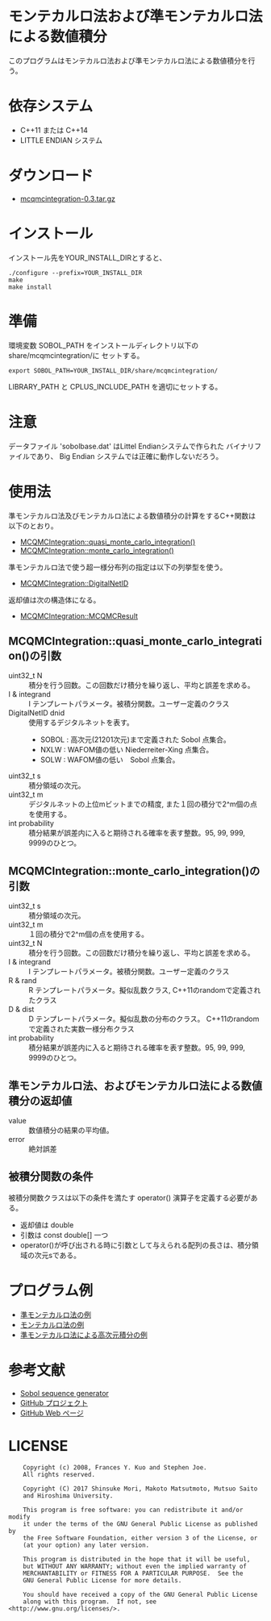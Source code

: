 モンテカルロ法および準モンテカルロ法による数値積分
=====================================

このプログラムはモンテカルロ法および準モンテカルロ法による数値積分を行う。

依存システム
===========
* C++11 または C++14
* LITTLE ENDIAN システム

ダウンロード
=========
* [mcqmcintegration-0.3.tar.gz](mcqmcintegration-0.3.tar.gz)

インストール
=========
インストール先をYOUR_INSTALL_DIRとすると、

```
./configure --prefix=YOUR_INSTALL_DIR
make
make install
```

準備
===
環境変数 SOBOL_PATH をインストールディレクトリ以下のshare/mcqmcintegration/に
セットする。

```{.sh}
export SOBOL_PATH=YOUR_INSTALL_DIR/share/mcqmcintegration/
```

LIBRARY_PATH と CPLUS_INCLUDE_PATH を適切にセットする。

注意
===
データファイル 'sobolbase.dat' はLittel Endianシステムで作られた
バイナリファイルであり、 Big Endian システムでは正確に動作しないだろう。


使用法
=====
準モンテカルロ法及びモンテカルロ法による数値積分の計算をするC++関数は以下のとおり。

- [MCQMCIntegration::quasi_monte_carlo_integration()](../namespace_m_c_q_m_c_integration.html#a87dcd147ab8d52d91879b9720d36f8d7)
- [MCQMCIntegration::monte_carlo_integration()](../namespace_m_c_q_m_c_integration.html#a84bc3922ec1ea308a567600ef22c5fc3)

準モンテカルロ法で使う超一様分布列の指定は以下の列挙型を使う。

- [MCQMCIntegration::DigitalNetID](../namespace_m_c_q_m_c_integration.html#ae16e0540efd559e5c38e8d397e00f13c)

返却値は次の構造体になる。

- [MCQMCIntegration::MCQMCResult](../struct_m_c_q_m_c_integration_1_1_m_c_q_m_c_result.html)

MCQMCIntegration::quasi_monte_carlo_integration()の引数
-----------------------------------------------------
<dl>
  <dt>uint32_t  	N</dt>
  <dd>積分を行う回数。この回数だけ積分を繰り返し、平均と誤差を求める。</dd>

  <dt>I &  	integrand </dt>
  <dd>I テンプレートパラメータ。被積分関数。ユーザー定義のクラス</dd>

  <dt>DigitalNetID	dnid</dt>
  <dd>使用するデジタルネットを表す。
  <ul>
  <li>SOBOL : 高次元(21201次元)まで定義された Sobol 点集合。</li>
  <li>NXLW  : WAFOM値の低い Niederreiter-Xing 点集合。</li>
  <li>SOLW  : WAFOM値の低い　Sobol 点集合。</li>
  </ul>
  </dd>

  <dt>uint32_t  	s</dt>
  <dd>積分領域の次元。</dd>

  <dt>uint32_t  	m</dt>
  <dd>デジタルネットの上位mビットまでの精度, また１回の積分で2^m個の点を使用する。</dd>

  <dt>int  	probability</dt>
  <dd>積分結果が誤差内に入ると期待される確率を表す整数。95, 99, 999, 9999のひとつ。</dd>
</dl>

MCQMCIntegration::monte_carlo_integration()の引数
------------------------------------------------
<dl>
  <dt>uint32_t  	s</dt>
  <dd>積分領域の次元。</dd>

  <dt>uint32_t  	m</dt>
  <dd>１回の積分で2^m個の点を使用する。</dd>

  <dt>uint32_t  	N</dt>
  <dd>積分を行う回数。この回数だけ積分を繰り返し、平均と誤差を求める。</dd>

  <dt>I &  	integrand </dt>
  <dd>I テンプレートパラメータ。被積分関数。ユーザー定義のクラス</dd>

  <dt>R &  	rand </dt>
  <dd>R テンプレートパラメータ。擬似乱数クラス, C++11のrandomで定義されたクラス</dd>

  <dt>D &  	dist </dt>
  <dd>D テンプレートパラメータ。擬似乱数の分布のクラス。
  C++11のrandomで定義された実数一様分布クラス</dd>

  <dt>int  	probability</dt>
  <dd>積分結果が誤差内に入ると期待される確率を表す整数。95, 99, 999, 9999のひとつ。</dd>
</dl>

準モンテカルロ法、およびモンテカルロ法による数値積分の返却値
---------------------------------------------
<dl>
  <dt>value</dt>
  <dd>数値積分の結果の平均値。</dd>

  <dt>error</dt>
  <dd>絶対誤差</dd>
</dl>

被積分関数の条件
------------
被積分関数クラスは以下の条件を満たす operator() 演算子を定義する必要がある。

- 返却値は double
- 引数は const double[] 一つ
- operator()が呼び出される時に引数として与えられる配列の長さは、積分領域の次元sである。

プログラム例
=========

- [準モンテカルロ法の例](qmc-example.html)
- [モンテカルロ法の例](mc-example.html)
- [準モンテカルロ法による高次元積分の例](qmc_largesobol_example.html)

参考文献
======
- [Sobol sequence generator](http://web.maths.unsw.edu.au/~fkuo/sobol/)
- [GitHub プロジェクト](https://github.com/MersenneTwister-Lab/MCQMCIntegration)
- [GitHub Web ページ](https://mersennetwister-lab.github.io/MCQMCIntegration/)

LICENSE
=======
````
    Copyright (c) 2008, Frances Y. Kuo and Stephen Joe.
    All rights reserved.

    Copyright (C) 2017 Shinsuke Mori, Makoto Matsutmoto, Mutsuo Saito
    and Hiroshima University.

    This program is free software: you can redistribute it and/or modify
    it under the terms of the GNU General Public License as published by
    the Free Software Foundation, either version 3 of the License, or
    (at your option) any later version.

    This program is distributed in the hope that it will be useful,
    but WITHOUT ANY WARRANTY; without even the implied warranty of
    MERCHANTABILITY or FITNESS FOR A PARTICULAR PURPOSE.  See the
    GNU General Public License for more details.

    You should have received a copy of the GNU General Public License
    along with this program.  If not, see <http://www.gnu.org/licenses/>.
````